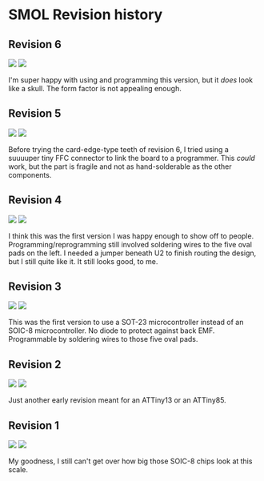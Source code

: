 # SMOL Revision history

## Revision 6
![](img/revs/r6_t.png) ![](img/revs/r6_b.png)

I'm super happy with using and programming this version, but it *does* look like a skull. The form factor is not appealing enough.

## Revision 5
![](img/revs/r5_t.png) ![](img/revs/r5_b.png)

Before trying the card-edge-type teeth of revision 6, I tried using a suuuuper tiny FFC connector to link the board to a programmer. This *could* work, but the part is fragile and not as hand-solderable as the other components.

## Revision 4
![](img/revs/r4_t.png) ![](img/revs/r4_b.png)

I think this was the first version I was happy enough to show off to people. Programming/reprogramming still involved soldering wires to the five oval pads on the left. I needed a jumper beneath U2 to finish routing the design, but I still quite like it. It still looks good, to me.

## Revision 3
![](img/revs/r3_t.png) ![](img/revs/r3_b.png)

This was the first version to use a SOT-23 microcontroller instead of an SOIC-8 microcontroller. No diode to protect against back EMF. Programmable by soldering wires to those five oval pads.

## Revision 2
![](img/revs/r2_t.png) ![](img/revs/r2_b.png)

Just another early revision meant for an ATTiny13 or an ATTiny85.

## Revision 1
![](img/revs/r1_t.png) ![](img/revs/r1_b.png)

My goodness, I still can't get over how big those SOIC-8 chips look at this scale.